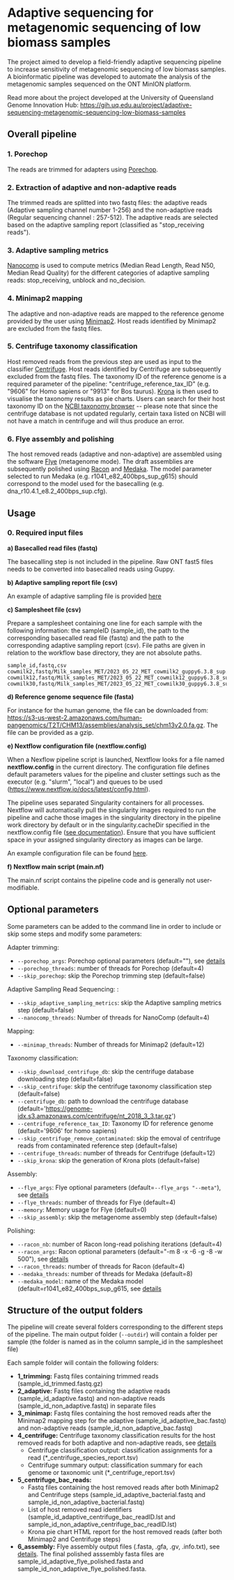 # Adaptive sequencing for metagenomic sequencing of low biomass samples

The project aimed to develop a field-friendly adaptive sequencing pipeline to increase sensitivity of metagenomic sequencing of low biomass samples.
A bioinformatic pipeline was developed to automate the analysis of the metagenomic samples sequenced on the ONT MinION platform. 

Read more about the project developed at the University of Queensland Genome Innovation Hub: https://gih.uq.edu.au/project/adaptive-sequencing-metagenomic-sequencing-low-biomass-samples

## Overall pipeline 

### 1. Porechop

The reads are trimmed for adapters using [Porechop](https://github.com/rrwick/Porechop). 

### 2. Extraction of adaptive and non-adaptive reads

The trimmed reads are splitted into two fastq files: the adaptive reads (Adaptive sampling channel number 1-256) and the non-adaptive reads (Regular sequencing channel : 257-512). The adaptive reads are selected based on the adaptive sampling report (classified as "stop_receiving reads").   

### 3. Adaptive sampling metrics 

[Nanocomp](https://github.com/wdecoster/nanocomp) is used to compute metrics (Median Read Length, Read N50, Median Read Quality) for the different categories of adaptive sampling reads: stop_receiving, unblock and no_decision. 

### 4. Minimap2 mapping

The adaptive and non-adaptive reads are mapped to the reference genome provided by the user using [Minimap2](https://github.com/lh3/minimap2). Host reads identified by Minimap2 are excluded from the fastq files. 

### 5. Centrifuge taxonomy classification

Host removed reads from the previous step are used as input to the classifier [Centrifuge](https://ccb.jhu.edu/software/centrifuge/). Host reads identified by Centrifuge are subsequently excluded from the fastq files. The taxonomy ID of the reference genome is a required parameter of the pipeline: "centrifuge_reference_tax_ID" (e.g. "9606" for Homo sapiens or "9913" for Bos taurus). [Krona](https://github.com/marbl/Krona/wiki) is then used to visualise the taxonomy results as pie charts. Users can search for their host taxonomy ID on the [NCBI taxonomy browser](https://www.ncbi.nlm.nih.gov/Taxonomy/Browser/wwwtax.cgi) -- please note that since the centrifuge database is not updated regularly, certain taxa listed on NCBI will not have a match in centrifuge and will thus produce an error.    

### 6. Flye assembly and polishing

The host removed reads (adaptive and non-adaptive) are assembled using the software [Flye](https://github.com/fenderglass/Flye) (metagenome mode). The draft assemblies are subsequently polished using [Racon](https://github.com/isovic/racon) and [Medaka](https://github.com/nanoporetech/medaka). The model parameter selected to run Medaka (e.g. r1041_e82_400bps_sup_g615) should correspond to the model used for the basecalling (e.g. dna_r10.4.1_e8.2_400bps_sup.cfg).  

## Usage

### 0. Required input files

**a) Basecalled read files (fastq)**

The basecalling step is not included in the pipeline. Raw ONT fast5 files needs to be converted into basecalled reads using Guppy. 

**b) Adaptive sampling report file (csv)**

An example of adaptive sampling file is provided [here]()

**c) Samplesheet file (csv)**

Prepare a samplesheet containing one line for each sample with the following information: the sampleID (sample_id), the path to the corresponding basecalled read file (fastq) and the path to the corresponding adaptive sampling report (csv). File paths are given in relation to the workflow base directory, they are not absolute paths.        
```
sample_id,fastq,csv
cowmilk2,fastq/Milk_samples_MET/2023_05_22_MET_cowmilk2_guppy6.3.8_sup.fastq.gz,fastq/Milk_samples_MET/adaptive_sampling_FAV67209_fa368ac1_d487a5df.csv
cowmilk12,fastq/Milk_samples_MET/2023_05_22_MET_cowmilk12_guppy6.3.8_sup.fastq.gz,fastq/Milk_samples_MET/adaptive_sampling_FAV81134_516a2fa0_5cce3b1f.csv
cowmilk30,fastq/Milk_samples_MET/2023_05_22_MET_cowmilk30_guppy6.3.8_sup.fastq.gz,fastq/Milk_samples_MET/adaptive_sampling_FAV64853_8f20760e_1cbbd159.csv
```

**d) Reference genome sequence file (fasta)**

For instance for the human genome, the file can be downloaded from: https://s3-us-west-2.amazonaws.com/human-pangenomics/T2T/CHM13/assemblies/analysis_set/chm13v2.0.fa.gz. The file can be provided as a gzip.   

**e) Nextflow configuration file (nextflow.config)**

When a Nexflow pipeline script is launched, Nextflow looks for a file named **nextflow.config** in the current directory. The configuration file defines default parameters values for the pipeline and cluster settings such as the executor (e.g. "slurm", "local") and queues to be used (https://www.nextflow.io/docs/latest/config.html).  

The pipeline uses separated Singularity containers for all processes. Nextflow will automatically pull the singularity images required to run the pipeline and cache those images in the singularity directory in the pipeline work directory by default or in the singularity.cacheDir specified in the nextflow.config file ([see documentation](https://www.nextflow.io/docs/latest/singularity.html)). Ensure that you have sufficient space in your assigned singularity directory as images can be large.   

An example configuration file can be found [here](https://github.com/vmurigneu/DIS/blob/main/nextflow.config). 

**f) Nextflow main script (main.nf)**

The main.nf script contains the pipeline code and is generally not user-modifiable. 

## Optional parameters

Some parameters can be added to the command line in order to include or skip some steps and modify some parameters:

Adapter trimming:
* `--porechop_args`: Porechop optional parameters (default=""), see [details](https://github.com/rrwick/Porechop#full-usage)
* `--porechop_threads`: number of threads for Porechop (default=4)
* `--skip_porechop`: skip the Porechop trimming step (default=false)

Adaptive Sampling Read Sequencing: :
* `--skip_adaptive_sampling_metrics`: skip the Adaptive sampling metrics step (default=false)
* `--nanocomp_threads`: Number of threads for NanoComp (default=4)

Mapping: 
* `--minimap_threads`: Number of threads for Minimap2 (default=12)

Taxonomy classification:
* `--skip_download_centrifuge_db`: skip the centrifuge database downloading step (default=false)
* `--skip_centrifuge`: skip the centrifuge taxonomy classification step (default=false)
* `--centrifuge_db`: path to download the centrifuge database (default='https://genome-idx.s3.amazonaws.com/centrifuge/nt_2018_3_3.tar.gz')
* `--centrifuge_reference_tax_ID`: Taxonomy ID for reference genome (default='9606' for homo sapiens)
* `--skip_centrifuge_remove_contaminated`: skip the emoval of centrifuge reads from contaminated reference step (default=false)
* `--centrifuge_threads`: number of threads for Centrifuge (default=12)
* `--skip_krona`: skip the generation of Krona plots (default=false)
 
Assembly:
* `--flye_args`: Flye optional parameters (default=`--flye_args "--meta"`), see [details](https://github.com/fenderglass/Flye/blob/flye/docs/USAGE.md)
* `--flye_threads`: number of threads for Flye (default=4)
* `--memory`: Memory usage for Flye (default=0)
* `--skip_assembly`: skip the metagenome assembly step (default=false)

Polishing:
* `--racon_nb`: number of Racon long-read polishing iterations (default=4)
* `--racon_args`: Racon optional parameters (default="-m 8 -x -6 -g -8 -w 500"), see [details](https://github.com/isovic/racon#usage)
* `--racon_threads`: number of threads for Racon (default=4)
* `--medaka_threads`: number of threads for Medaka (default=8)
* `--medaka_model`: name of the Medaka model (default=r1041_e82_400bps_sup_g615, see [details](https://github.com/nanoporetech/medaka#models)

## Structure of the output folders

The pipeline will create several folders corresponding to the different steps of the pipeline. 
The main output folder (`--outdir`) will contain a folder per sample (the folder is named as in the column sample_id in the samplesheet file)

Each sample folder will contain the following folders:
* **1_trimming:** Fastq files containing trimmed reads (sample_id_trimmed.fastq.gz) 
* **2_adaptive:** Fastq files containing the adaptive reads (sample_id_adaptive.fastq) and non-adaptive reads (sample_id_non_adaptive.fastq) in separate files
* **3_minimap:** Fastq files containing the host removed reads after the Minimap2 mapping step for the adaptive (sample_id_adaptive_bac.fastq) and non-adaptive reads (sample_id_non_adaptive_bac.fastq)  
* **4_centrifuge:** Centrifuge taxonomy classification results for the host removed reads for both adaptive and non-adaptive reads, see [details](https://ccb.jhu.edu/software/centrifuge/manual.shtml#centrifuge-classification-output)  
  * Centrifuge classification output: classification assignments for a read (*_centrifuge_species_report.tsv)  
  * Centrifuge summary output: classification summary for each genome or taxonomic unit (*_centrifuge_report.tsv)   
* **5_centrifuge_bac_reads:**  
  * Fastq files containing the host removed reads after both Minimap2 and Centrifuge steps (sample_id_adaptive_bacterial.fastq and sample_id_non_adaptive_bacterial.fastq)
  * List of host removed read identifiers (sample_id_adaptive_centrifuge_bac_readID.lst and sample_id_non_adaptive_centrifuge_bac_readID.lst)
  * Krona pie chart HTML report for the host removed reads (after both Minimap2 and Centrifuge steps)  
* **6_assembly:** Flye assembly output files (.fasta, .gfa, .gv, .info.txt), see [details](https://github.com/fenderglass/Flye/blob/flye/docs/USAGE.md#-flye-output). The final polished asssembly fasta files are sample_id_adaptive_flye_polished.fasta and sample_id_non_adaptive_flye_polished.fasta.  

